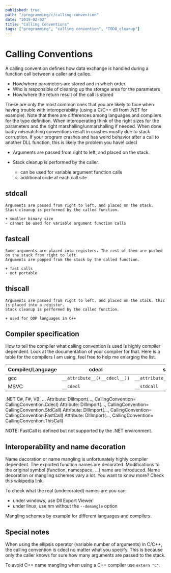 ```yaml
---
published: true
path: "/programming/c/calling-convention"
date: "2019-02-02"
title: "Calling Conventions"
tags: ["programming", "calling convention", "TODO_cleanup"]
---
```


# Calling Conventions

A calling convention defines how data exchange is handled during a function call between a caller and callee.

* How/where parameters are stored and in which order
* Who is responsible of cleaning up the storage area for the parameters
* How/where the return result of the call is stored

These are only the most common ones that you are likely to face when having trouble with interoperability (using a C/C++ dll from .NET for example). Note that there are differences among languages and compilers for the type definition. When interoperating think of the right sizes for the parameters and the right marshalling/unmarshalling if needed. When done badly mismatching conventions result in crashes mostly due to stack corruption. If your program crashes and has weird behavior after a call to another DLL function, this is likely the problem you have!
cdecl

* Arguments are passed from right to left, and placed on the stack.
* Stack cleanup is performed by the caller.

	

    + can be used for variable argument function calls
    - additional code at each call site

## stdcall

    Arguments are passed from right to left, and placed on the stack.
    Stack cleanup is performed by the called function.

    + smaller binary size
    - cannot be used for variable argument function calls

## fastcall

    Some arguments are placed into registers. The rest of them are pushed on the stack from right to left.
    Arguments are popped from the stack by the called function.

    + fast calls
    - not portable

## thiscall

    Arguments are passed from right to left, and placed on the stack. this is placed into a register.
    Stack cleanup is performed by the called function.

    + used for OOP languages in C++

## Compiler specification

How to tell the compiler what calling convention is used is highly compiler dependent. Look at the documentation of your compiler for that. Here is a table for the compilers I am using, feel free to help me enlarging the list.

| Compiler/Language | cdecl                        | stdcall                        | fastcall                        | thiscall                        |
| ----------------- | ---------------------------- | ------------------------------ | ------------------------------- | ------------------------------- |
| gcc               | `__attribute__((__cdecl__))` | `__attribute__((__stdcall__))` | `__attribute__((__fastcall__))` | `__attribute__((__thiscall__))` |
| MSVC              | `__cdecl`                    | `__stdcall`                    | `__fastcall`                    | `__thiscall`                    |

.NET
C#, F#, VB, ... 	Attribute: DllImport(...,
CallingConvention=
CallingConvention.Cdecl) 	Attribute: DllImport(...,
CallingConvention=
CallingConvention.StdCall) 	Attribute: DllImport(...,
CallingConvention=
CallingConvention.FastCall) 	Attribute: DllImport(...,
CallingConvention=
CallingConvention.ThisCall)

NOTE: FastCall is defined but not supported by the .NET environment.

## Interoperability and name decoration

Name decoration or name mangling is unfortunately highly compiler dependent. The exported function names are decorated. Modifications to the original symbol (function, namespace, ...) name are introduced. Name decoration or mangling schemes vary a lot. You want to know more? Check this wikipedia link.

To check what the real (undecorated) names are you can:

* under windows, use Dll Export Viewer.
* under linux, use nm without the `--demangle` option

Mangling schemes by example for different languages and compilers.

## Special notes

When using the ellipsis operator (variable number of arguments) in C/C++, the calling convention is cdecl no matter what you specify. This is because only the caller knows for sure how many arguments are passed to the stack.

To avoid C++ name mangling when using a C++ compiler use `extern "C"`.

